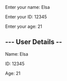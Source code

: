 Enter your name: Elsa

Enter your ID: 12345

Enter your age: 21


--- User Details --
-
Name: Elsa

ID: 12345

Age: 21
